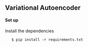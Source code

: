 ## Variational Autoencoder


#### Set up

Install the dependencies

```
   $ pip install -r requirements.txt
```






